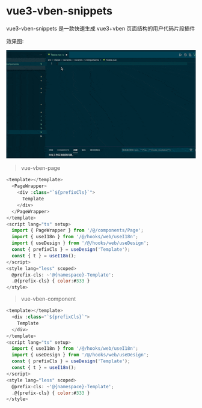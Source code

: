 # vue3-vben-snippets

vue3-vben-snippets 是一款快速生成 vue3+vben 页面结构的用户代码片段插件

效果图:

![图片](./images/demo.gif)

> vue-vben-page

```javascript
<template></template>
  <PageWrapper>
    <div :class="`${prefixCls}`">
      Template
    </div>
  </PageWrapper>
</template>
<script lang="ts" setup>
  import { PageWrapper } from '/@/components/Page';
  import { useI18n } from '/@/hooks/web/useI18n';
  import { useDesign } from '/@/hooks/web/useDesign';
  const { prefixCls } = useDesign('Template');
  const { t } = useI18n();
</script>
<style lang="less" scoped>
  @prefix-cls: ~'@{namespace}-Template';
  .@{prefix-cls} { color:#333 }
</style>
```

> vue-vben-component

```javascript
<template></template>
  <div :class="`${prefixCls}`">
    Template
  </div>
</template>
<script lang="ts" setup>
  import { useI18n } from '/@/hooks/web/useI18n';
  import { useDesign } from '/@/hooks/web/useDesign';
  const { prefixCls } = useDesign('Template');
  const { t } = useI18n();
</script>
<style lang="less" scoped>
  @prefix-cls: ~'@{namespace}-Template';
  .@{prefix-cls} { color:#333 }
</style>
```

